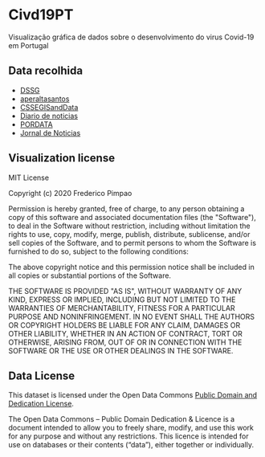 # Civd19PT

Visualização gráfica de dados sobre o desenvolvimento do virus Covid-19 em Portugal

## Data recolhida

* [DSSG](https://github.com/dssg-pt/covid19pt-data) 
* [aperaltasantos](https://github.com/aperaltasantos/covid_pt)
* [CSSEGISandData](https://github.com/CSSEGISandData/COVID-19/)
* [Diario de noticias](https://www.dn.pt/pais/covid-19-apenas-5-dos-doentes-podem-precisar-de-um-ventilador-11949111.html)
* [PORDATA](https://www.pordata.pt/Portugal/Hospitais+n%C3%BAmero+e+camas-142)
* [Jornal de Noticias](https://www.jn.pt/desporto/cristiano-ronaldo-e-jorge-mendes-constroem-alas-em-hospitais-de-porto-e-lisboa-11976333.html)

## Visualization license

MIT License

Copyright (c) 2020 Frederico Pimpao

Permission is hereby granted, free of charge, to any person obtaining a copy
of this software and associated documentation files (the "Software"), to deal
in the Software without restriction, including without limitation the rights
to use, copy, modify, merge, publish, distribute, sublicense, and/or sell
copies of the Software, and to permit persons to whom the Software is
furnished to do so, subject to the following conditions:

The above copyright notice and this permission notice shall be included in all
copies or substantial portions of the Software.

THE SOFTWARE IS PROVIDED "AS IS", WITHOUT WARRANTY OF ANY KIND, EXPRESS OR
IMPLIED, INCLUDING BUT NOT LIMITED TO THE WARRANTIES OF MERCHANTABILITY,
FITNESS FOR A PARTICULAR PURPOSE AND NONINFRINGEMENT. IN NO EVENT SHALL THE
AUTHORS OR COPYRIGHT HOLDERS BE LIABLE FOR ANY CLAIM, DAMAGES OR OTHER
LIABILITY, WHETHER IN AN ACTION OF CONTRACT, TORT OR OTHERWISE, ARISING FROM,
OUT OF OR IN CONNECTION WITH THE SOFTWARE OR THE USE OR OTHER DEALINGS IN THE
SOFTWARE.





## Data License

This dataset is licensed under the Open Data Commons [Public Domain and Dedication License][pddl].

[pddl]: https://www.opendatacommons.org/licenses/pddl/1-0/

The Open Data Commons – Public Domain Dedication & Licence is a document intended to allow you to freely share, modify, and use this work for any purpose and without any restrictions. This licence is intended for use on databases or their contents (“data”), either together or individually.




